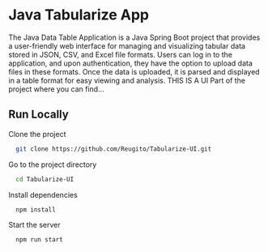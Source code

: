 # Java Tabularize App

The Java Data Table Application is a Java Spring Boot project that provides a user-friendly web interface for managing and visualizing tabular data stored in JSON, CSV, and Excel file formats. Users can log in to the application, and upon authentication, they have the option to upload data files in these formats. Once the data is uploaded, it is parsed and displayed in a table format for easy viewing and analysis.
THIS IS A UI Part of the project where you can find...


## Run Locally

Clone the project

```bash
  git clone https://github.com/Reugito/Tabularize-UI.git
```

Go to the project directory

```bash
  cd Tabularize-UI
```

Install dependencies

```bash
  npm install
```

Start the server

```bash
  npm run start
```
